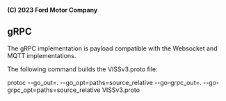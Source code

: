 **(C) 2023 Ford Motor Company**

## gRPC

The gRPC implementation is payload compatible with the Websocket and MQTT implementations.

The following command builds the VISSv3.proto file:

protoc --go_out=. --go_opt=paths=source_relative     --go-grpc_out=. --go-grpc_opt=paths=source_relative     VISSv3.proto


